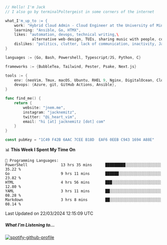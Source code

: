 ```go
// Hello! I'm Jack
// I also go by terminalPoltergeist in some corners of the internet

what_I'm_up_to := {
    work: "Hybrid Cloud Admin - Cloud Engineer at the University of Minnesota",
    learning: "Ansible, Go, HTMX",
    likes: "automation, devops, technical writing,\
            alternative web-design, TUIs, sharing music with people, coffee",
    dislikes: "politics, clutter, lack of communication, inactivity, Java",
}

languages := {Go, Bash, Powershell, Typescript/JS, Python, C}

frameworks := {BubbleTea, Tailwind, Pester, Psake, Next.js}

tools := {
    env: {neoVim, Tmux, macOS, Ubuntu, RHEL 9, Nginx, DigitalOcean, Cloudflare},
    devops: {Azure, git, GitHub Actions, Ansible},
}

func find_me() {
    return {
        website: "jnem.me",
        instagram: "jacknemitz",
        twitter: "@i_heart_vim",
        email: "hi [at] jacknemitz [dot] com"
    }
}

const pubKey = "1C49 F42B 6AAC 7CEE B18D  EAF6 0EEB C943 1694 A88E"
```

<!--START_SECTION:waka-->
📊 **This Week I Spent My Time On** 

```text
💬 Programming Languages: 
PowerShell               13 hrs 35 mins      █████████░░░░░░░░░░░░░░░░   35.22 % 
Go                       9 hrs 11 mins       ██████░░░░░░░░░░░░░░░░░░░   23.82 % 
HTML                     4 hrs 56 mins       ███░░░░░░░░░░░░░░░░░░░░░░   12.80 % 
YAML                     3 hrs 11 mins       ██░░░░░░░░░░░░░░░░░░░░░░░   08.28 % 
Markdown                 3 hrs 8 mins        ██░░░░░░░░░░░░░░░░░░░░░░░   08.14 % 
```


 Last Updated on 22/03/2024 12:15:09 UTC
<!--END_SECTION:waka-->

##### What I'm Listening to...

[![spotify-github-profile](https://spotify-github-profile.vercel.app/api/view?uid=jack.nemitz&cover_image=true&show_offline=true&bar_color=53b14f&bar_color_cover=false&background_color=121212FF)](https://spotify-github-profile.vercel.app/api/view?uid=jack.nemitz&redirect=true)
